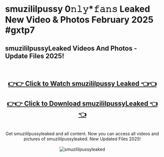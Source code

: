 # smuzililpussy 0𝚗𝚕𝚢*𝚏𝚊𝚗𝚜 Leaked New Video & Photos February 2025 #gxtp7

<h2>smuzililpussyLeaked Videos And Photos - Update Files 2025!</h2>
<br>
<div align="center">
<h2><a href="https://mediaupload.pro?title=smuzililpussy&ref=11F" rel="nofollow">👉👉 Click to Watch smuzililpussy Leaked 👈👈</a></h2>
<h2><a href="https://mediaupload.pro?title=smuzililpussy&ref=11F" rel="nofollow">👉👉 Click to Download smuzililpussyLeaked 👈👈</a></h2>
<br>
Get smuzililpussyleaked and all content. Now you can access all videos and pictures of smuzililpussyleaked. New Updated Files 2025!
<br>
<br>
<a href="https://mediaupload.pro?title=smuzililpussy&ref=11F" rel="nofollow" data-target="animated-image.originalLink"><img src="https://i.ibb.co/Gkj2r4b/banner.png" alt="smuzililpussyleaked" style="max-width: 100%; display: inline-block;" data-target="animated-image.originalImage"></a>
</div>
<br>

